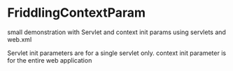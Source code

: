 FriddlingContextParam
=====================

small demonstration with Servlet and context init params using servlets and web.xml


 Servlet init parameters are for a single servlet only. 
 context init parameter is for the entire web application
